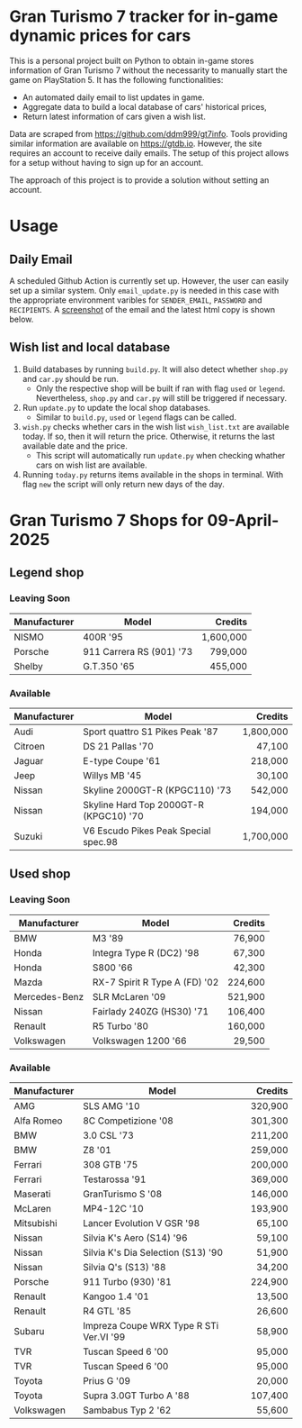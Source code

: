 # Gran Turismo 7 tracker for in-game dynamic prices for cars

This is a personal project built on Python to obtain in-game stores information of Gran Turismo 7 without the necessarity to manually start the game on PlayStation 5. It has the following functionalities:

- An automated daily email to list updates in game.
- Aggregate data to build a local database of cars' historical prices,
- Return latest information of cars given a wish list.

Data are scraped from https://github.com/ddm999/gt7info. Tools providing similar information are available on https://gtdb.io. However, the site requires an account to receive daily emails. The setup of this project allows for a setup without having to sign up for an account.

The approach of this project is to provide a solution without setting an account.

# Usage

## Daily Email

A scheduled Github Action is currently set up. However, the user can easily set up a similar system. Only `email_update.py` is needed in this case with the appropriate environment varibles for `SENDER_EMAIL`, `PASSWORD` and `RECIPIENTS`. A [screenshot](https://raw.githubusercontent.com/marcohoucheng/Gran-Turismo-7-Price-Tracker/main/data/email_screenshot.png) of the email and the latest html copy is shown below.

## Wish list and local database

1. Build databases by running `build.py`. It will also detect whether `shop.py` and `car.py` should be run.
    - Only the respective shop will be built if ran with flag `used` or `legend`. Nevertheless, `shop.py` and `car.py` will still be triggered if necessary.
2. Run `update.py` to update the local shop databases.
    - Similar to `build.py`, `used` or `legend` flags can be called.
3. `wish.py` checks whether cars in the wish list `wish_list.txt` are available today. If so, then it will return the price. Otherwise, it returns the last available date and the price.
    - This script will automatically run `update.py` when checking whather cars on wish list are available.
4. Running `today.py` returns items available in the shops in terminal. With flag `new` the script will only return new days of the day.


# Gran Turismo 7 Shops for 09-April-2025



## Legend shop

### Leaving Soon
 | Manufacturer | Model | Credits |
 | --- | --- | --: |
|NISMO|400R '95|1,600,000|
|Porsche|911 Carrera RS (901) '73|799,000|
|Shelby|G.T.350 '65|455,000|

### Available
 | Manufacturer | Model | Credits |
 | --- | --- | --: |
|Audi|Sport quattro S1 Pikes Peak '87|1,800,000|
|Citroen|DS 21 Pallas '70|47,100|
|Jaguar|E-type Coupe '61|218,000|
|Jeep|Willys MB '45|30,100|
|Nissan|Skyline 2000GT-R (KPGC110) '73|542,000|
|Nissan|Skyline Hard Top 2000GT-R (KPGC10) '70|194,000|
|Suzuki|V6 Escudo Pikes Peak Special spec.98|1,700,000|


## Used shop

### Leaving Soon
 | Manufacturer | Model | Credits |
 | --- | --- | --: |
|BMW|M3 '89|76,900|
|Honda|Integra Type R (DC2) '98|67,300|
|Honda|S800 '66|42,300|
|Mazda|RX-7 Spirit R Type A (FD) '02|224,600|
|Mercedes-Benz|SLR McLaren '09|521,900|
|Nissan|Fairlady 240ZG (HS30) '71|106,400|
|Renault|R5 Turbo '80|160,000|
|Volkswagen|Volkswagen 1200 '66|29,500|

### Available
 | Manufacturer | Model | Credits |
 | --- | --- | --: |
|AMG|SLS AMG '10|320,900|
|Alfa Romeo|8C Competizione '08|301,300|
|BMW|3.0 CSL '73|211,200|
|BMW|Z8 '01|259,000|
|Ferrari|308 GTB '75|200,000|
|Ferrari|Testarossa '91|369,000|
|Maserati|GranTurismo S '08|146,000|
|McLaren|MP4-12C '10|193,900|
|Mitsubishi|Lancer Evolution V GSR '98|65,100|
|Nissan|Silvia K's Aero (S14) '96|59,100|
|Nissan|Silvia K's Dia Selection (S13) '90|51,900|
|Nissan|Silvia Q's (S13) '88|34,200|
|Porsche|911 Turbo (930) '81|224,900|
|Renault|Kangoo 1.4 '01|13,500|
|Renault|R4 GTL '85|26,600|
|Subaru|Impreza Coupe WRX Type R STi Ver.VI '99|58,900|
|TVR|Tuscan Speed 6 '00|95,000|
|TVR|Tuscan Speed 6 '00|95,000|
|Toyota|Prius G '09|20,000|
|Toyota|Supra 3.0GT Turbo A '88|107,400|
|Volkswagen|Sambabus Typ 2 '62|55,600|
